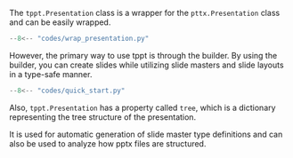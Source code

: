The `tppt.Presentation` class is a wrapper for the `pttx.Presentation` class and can be easily wrapped.

```python
--8<-- "codes/wrap_presentation.py"
```

However, the primary way to use tppt is through the builder.
By using the builder, you can create slides while utilizing slide masters and slide layouts in a type-safe manner.

```python
--8<-- "codes/quick_start.py"
```

Also, `tppt.Presentation` has a property called `tree`,
which is a dictionary representing the tree structure of the presentation.

It is used for automatic generation of slide master type definitions and can also be used to analyze how pptx files are structured.
